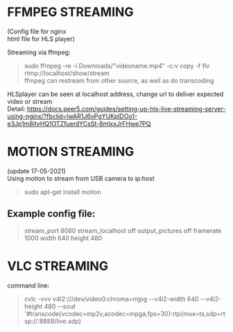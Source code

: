 # FFMPEG STREAMING  
(Config file for nginx  
html file for HLS player)  
  
Streaming via ffmpeg:  
> sudo ffmpeg -re -i Downloads/"videoname.mp4" -c:v copy -f flv rtmp://localhost/show/stream  
ffmpeg can restream from other source, as well as do transcoding

HLSplayer can be seen at localhost address, change url to deliver expected video or stream  
Detail: https://docs.peer5.com/guides/setting-up-hls-live-streaming-server-using-nginx/?fbclid=IwAR1J6vPgYUKplDOo1-e3Jp1m8itvHQ1OTZfuerdYCsSt-8mlxxJrFHwe7PQ  

# MOTION STREAMING
(update 17-05-2021)  
Using motion to stream from USB camera to ip:host  
> sudo apt-get install motion  
## Example config file:  
> stream_port 8080
> stream_localhost off
> output_pictures off
> framerate 1000
> width 640
> height 480
  
# VLC STREAMING  
command line:
> cvlc -vvv v4l2:///dev/video0:chroma=mjpg --v4l2-width 640 --v4l2-height 480 --sout '#transcode{vcodec=mp2v,acodec=mpga,fps=30}:rtp{mux=ts,sdp=rtsp://:8888/live.sdp}
